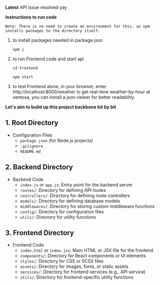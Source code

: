 **Latest**
API issue resolved yay




**Instructions to run code**

    Note: There is no need to create an environment for this, as npm installs packages to the directory itself.

1. to install packages needed in package.json 
    ```
    npm i
    ```

2. to run Frontend code and start api
    ```
    cd Frontend

    npm start
    ```

3. to test Frontend alone, in your browser, enter http://localhost:8000/weather to get real-time weather-by-hour at sentosa, you can install a json viewer for better readability.



**Let's aim to build up this project backbone bit by bit**

## 1. Root Directory
- Configuration Files
  - `package.json` (for Node.js projects)
  - `.gitignore`
  - `README.md`

## 2. Backend Directory
- Backend Code
  - `index.js` or `app.js`: Entry point for the backend server
  - `routes/`: Directory for defining API routes
  - `controllers/`: Directory for defining route controllers
  - `models/`: Directory for defining database models
  - `middlewares/`: Directory for storing custom middleware functions
  - `config/`: Directory for configuration files
  - `utils/`: Directory for utility functions

## 3. Frontend Directory
- Frontend Code
  - `index.html` or `index.jsx`: Main HTML or JSX file for the frontend
  - `components/`: Directory for React components or UI elements
  - `styles/`: Directory for CSS or SCSS files
  - `assets/`: Directory for images, fonts, or static assets
  - `services/`: Directory for frontend services (e.g., API service)
  - `utils/`: Directory for frontend-specific utility functions